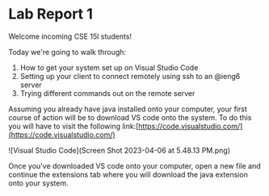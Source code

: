 # Lab Report 1
Welcome incoming CSE 15l students!

Today we're going to walk through:
1. How to get your system set up on Visual Studio Code
2. Setting up your client to connect remotely using ssh to an @ieng6 server
3. Trying different commands out on the remote server

Assuming you already have java installed onto your computer, your first course of action will be to download VS code onto the system. 
To do this you will have to visit the following link:[https://code.visualstudio.com/](https://code.visualstudio.com/)

![Visual Studio Code](Screen Shot 2023-04-06 at 5.48.13 PM.png)

Once you've downloaded VS code onto your computer, open a new file and continue the extensions tab where you will download the java extension
onto your system. 
